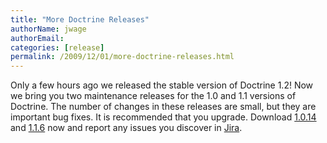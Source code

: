 ```yaml
---
title: "More Doctrine Releases"
authorName: jwage
authorEmail:
categories: [release]
permalink: /2009/12/01/more-doctrine-releases.html
---
```

Only a few hours ago we released the stable version of Doctrine 1.2! Now
we bring you two maintenance releases for the 1.0 and 1.1 versions of
Doctrine. The number of changes in these releases are small, but they
are important bug fixes. It is recommended that you upgrade. Download
[1.0.14](https://www.doctrine-project.org/download#1_0) and
[1.1.6](https://www.doctrine-project.org/download#1_1) now and report any
issues you discover in [Jira](https://www.doctrine-project.org/jira).
